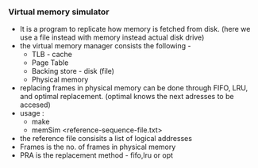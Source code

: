 ### Virtual memory simulator
+ It is a program to replicate how memory is fetched from disk. (here we use a file instead with memory instead actual disk drive)
+ the virtual memory manager consists the following - 
	+ TLB - cache
	+ Page Table
	+ Backing store - disk (file)
	+ Physical memory
+ replacing frames in physical memory can be done through FIFO, LRU, and optimal replacement. (optimal knows the next adresses to be accesed)
+ usage :
	+ make
	+ memSim <reference-sequence-file.txt> <FRAMES> <PRA>
+ the reference file consisits a list of logical addresses
+ Frames is the no. of frames in physical memory
+ PRA is the replacement method - fifo,lru or opt